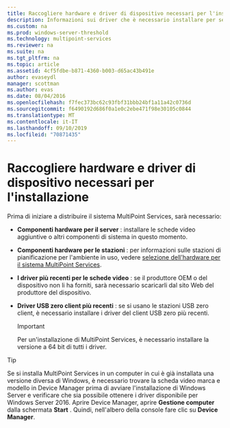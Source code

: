 ```yaml
---
title: Raccogliere hardware e driver di dispositivo necessari per l'installazione
description: Informazioni sui driver che è necessario installare per servizi MultiPoint
ms.custom: na
ms.prod: windows-server-threshold
ms.technology: multipoint-services
ms.reviewer: na
ms.suite: na
ms.tgt_pltfrm: na
ms.topic: article
ms.assetid: 4cf5fdbe-b871-4360-b003-d65ac43b491e
author: evaseydl
manager: scottman
ms.author: evas
ms.date: 08/04/2016
ms.openlocfilehash: f7fec373bc62c93fbf31bbb24bf1a11a42c0736d
ms.sourcegitcommit: f6490192d686f0a1e0c2ebe471f98e30105c0844
ms.translationtype: MT
ms.contentlocale: it-IT
ms.lasthandoff: 09/10/2019
ms.locfileid: "70871435"
---
```

# <a name="collect-hardware-and-device-drivers-needed-for-the-installation"></a>Raccogliere hardware e driver di dispositivo necessari per l'installazione
Prima di iniziare a distribuire il sistema MultiPoint Services, sarà necessario:  
  
-   **Componenti hardware per il server** : installare le schede video aggiuntive o altri componenti di sistema in questo momento.  
  
-   **Componenti hardware per le stazioni** : per informazioni sulle stazioni di pianificazione per l'ambiente in uso, vedere [selezione dell'hardware per il sistema MultiPoint Services](Selecting-Hardware-for-Your-MultiPoint-services-System.md).
-   **I driver più recenti per le schede video** : se il produttore OEM o del dispositivo non li ha forniti, sarà necessario scaricarli dal sito Web del produttore del dispositivo.  
  
-   **Driver USB zero client più recenti** : se si usano le stazioni USB zero client, è necessario installare i driver del client USB zero più recenti.  
  
    > [!IMPORTANT]  
    > Per un'installazione di MultiPoint Services, è necessario installare la versione a 64 bit di tutti i driver.  
  
> [!TIP]  
> Se si installa MultiPoint Services in un computer in cui è già installata una versione diversa di Windows, è necessario trovare la scheda video marca e modello in Device Manager prima di avviare l'installazione di Windows Server e verificare che sia possibile ottenere i driver disponibile per Windows Server 2016. Aprire Device Manager, aprire **Gestione computer** dalla schermata **Start** . Quindi, nell'albero della console fare clic su **Device Manager**.